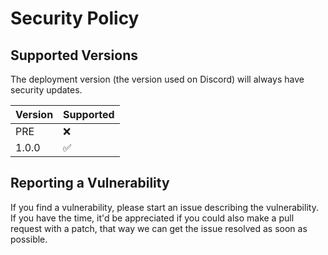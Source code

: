 # Security Policy

## Supported Versions
The deployment version (the version used on Discord) will always have security updates.

| Version | Supported          |
| ------- | ------------------ |
| PRE     | :x:                |
| 1.0.0   | :white_check_mark: |

## Reporting a Vulnerability

If you find a vulnerability, please start an issue describing the vulnerability. If you have the time, it'd be appreciated if you could also make a pull request with a patch, that way we can get the issue resolved as soon as possible.

